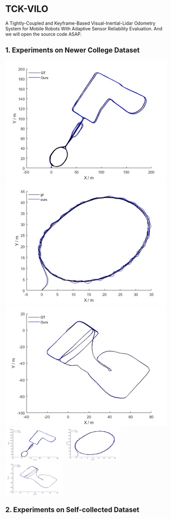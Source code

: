 # TCK-VILO
A Tightly-Coupled and Keyframe-Based Visual-Inertial-Lidar Odometry System for Mobile Robots With Adaptive Sensor Reliability Evaluation. And we will open the source code ASAP.

## 1. Experiments on Newer College Dataset
![Seq. 2](img/NC2.jpg) ![Seq. 5](img/NC5.jpg) ![Seq. 7](img/NC7.jpg)
<img src="img/NC2.jpg" width="180" height="105"><img src="img/NC5.jpg" width="180" height="105"><img src="img/NC7.jpg" width="180" height="105"/>


## 2. Experiments on Self-collected Dataset
